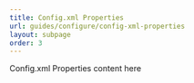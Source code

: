 ```yaml
---
title: Config.xml Properties
url: guides/configure/config-xml-properties
layout: subpage
order: 3
---
```


Config.xml Properties content here
